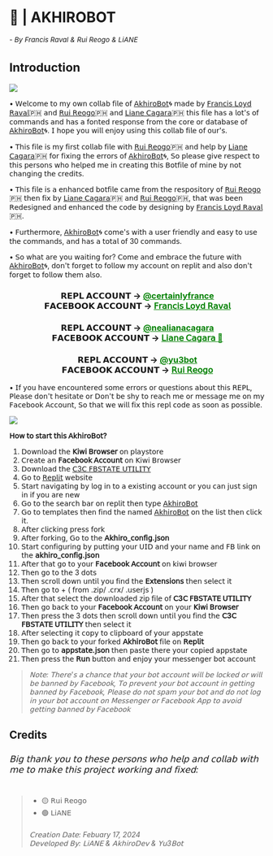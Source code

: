 <h1>🤖 | AKHIROBOT<sub><sub><sub><sub><h6>- By Francis Raval & Rui Reogo & LiANE</h6></sub></sub></sub>
Introduction</h1>

<img align="center" src="https://i.postimg.cc/J4StDcpg/lv-0-20240217160135-ezgif-com-video-to-gif-converter.gif"/>

• 𝖶𝖾𝗅𝖼𝗈𝗆𝖾 𝗍𝗈 𝗆𝗒 𝗈𝗐𝗇 𝖼𝗈𝗅𝗅𝖺𝖻 𝖿𝗂𝗅𝖾 𝗈𝖿 [𝖠𝗄𝗁𝗂𝗋𝗈𝖡𝗈𝗍](https://replit.com/@certainlyfrance/AkhiroBot)🌀 𝗆𝖺𝖽𝖾 𝖻𝗒 [𝖥𝗋𝖺𝗇𝖼𝗂𝗌 𝖫𝗈𝗒𝖽 𝖱𝖺𝗏𝖺𝗅](https://replit.com/@certainlyfrance)🇵🇭 𝖺𝗇𝖽 [𝖱𝗎𝗂 𝖱𝖾𝗈𝗀𝗈](https://replit.com/@yu3bot)🇵🇭 𝖺𝗇𝖽 [𝖫𝗂𝖺𝗇𝖾 𝖢𝖺𝗀𝖺𝗋𝖺](https://replit.com/@nealianacagara)🇵🇭 𝗍𝗁𝗂𝗌 𝖿𝗂𝗅𝖾 𝗁𝖺𝗌 𝖺 𝗅𝗈𝗍'𝗌 𝗈𝖿 𝖼𝗈𝗆𝗆𝖺𝗇𝖽𝗌 𝖺𝗇𝖽 𝗁𝖺𝗌 𝖺 𝖿𝗈𝗇𝗍𝖾𝖽 𝗋𝖾𝗌𝗉𝗈𝗇𝗌𝖾 𝖿𝗋𝗈𝗆 𝗍𝗁𝖾 𝖼𝗈𝗋𝖾 𝗈𝗋 𝖽𝖺𝗍𝖺𝖻𝖺𝗌𝖾 𝗈𝖿 [𝖠𝗄𝗁𝗂𝗋𝗈𝖡𝗈𝗍](https://replit.com/@certainlyfrance/AkhiroBot)🌀. 𝖨 𝗁𝗈𝗉𝖾 𝗒𝗈𝗎 𝗐𝗂𝗅𝗅 𝖾𝗇𝗃𝗈𝗒 𝗎𝗌𝗂𝗇𝗀 𝗍𝗁𝗂𝗌 𝖼𝗈𝗅𝗅𝖺𝖻 𝖿𝗂𝗅𝖾 𝗈𝖿 𝗈𝗎𝗋'𝗌.

• 𝖳𝗁𝗂𝗌 𝖿𝗂𝗅𝖾 𝗂𝗌 𝗆𝗒 𝖿𝗂𝗋𝗌𝗍 𝖼𝗈𝗅𝗅𝖺𝖻 𝖿𝗂𝗅𝖾 𝗐𝗂𝗍𝗁 [𝖱𝗎𝗂 𝖱𝖾𝗈𝗀𝗈](https://replit.com/@yu3bot)🇵🇭 𝖺𝗇𝖽 𝗁𝖾𝗅𝗉 𝖻𝗒 [𝖫𝗂𝖺𝗇𝖾 𝖢𝖺𝗀𝖺𝗋𝖺](https://replit.com/@nealianacagara)🇵🇭 𝖿𝗈𝗋 𝖿𝗂𝗑𝗂𝗇𝗀 𝗍𝗁𝖾 𝖾𝗋𝗋𝗈𝗋𝗌 𝗈𝖿 [𝖠𝗄𝗁𝗂𝗋𝗈𝖡𝗈𝗍](https://replit.com/@certainlyfrance/AkhiroBot)🌀, 𝖲𝗈 𝗉𝗅𝖾𝖺𝗌𝖾 𝗀𝗂𝗏𝖾 𝗋𝖾𝗌𝗉𝖾𝖼𝗍 𝗍𝗈 𝗍𝗁𝗂𝗌 𝗉𝖾𝗋𝗌𝗈𝗇𝗌 𝗐𝗁𝗈 𝗁𝖾𝗅𝗉𝖾𝖽 𝗆𝖾 𝗂𝗇 𝖼𝗋𝖾𝖺𝗍𝗂𝗇𝗀 𝗍𝗁𝗂𝗌 𝖡𝗈𝗍𝖿𝗂𝗅𝖾 𝗈𝖿 𝗆𝗂𝗇𝖾 𝖻𝗒 𝗇𝗈𝗍 𝖼𝗁𝖺𝗇𝗀𝗂𝗇𝗀 𝗍𝗁𝖾 𝖼𝗋𝖾𝖽𝗂𝗍𝗌.

• 𝖳𝗁𝗂𝗌 𝖿𝗂𝗅𝖾 𝗂𝗌 𝖺 𝖾𝗇𝗁𝖺𝗇𝖼𝖾𝖽 𝖻𝗈𝗍𝖿𝗂𝗅𝖾 𝖼𝖺𝗆𝖾 𝖿𝗋𝗈𝗆 𝗍𝗁𝖾 𝗋𝖾𝗌𝗉𝗈𝗌𝗂𝗍𝗈𝗋𝗒 𝗈𝖿 [𝖱𝗎𝗂 𝖱𝖾𝗈𝗀𝗈](https://replit.com/@yu3bot)🇵🇭 𝗍𝗁𝖾𝗇 𝖿𝗂𝗑 𝖻𝗒 [𝖫𝗂𝖺𝗇𝖾 𝖢𝖺𝗀𝖺𝗋𝖺](https://replit.com/@nealianacagara)🇵🇭 𝖺𝗇𝖽 [𝖱𝗎𝗂 𝖱𝖾𝗈𝗀𝗈](https://replit.com/@yu3bot)🇵🇭, 𝗍𝗁𝖺𝗍 𝗐𝖺𝗌 𝖻𝖾𝖾𝗇 𝖱𝖾𝖽𝖾𝗌𝗂𝗀𝗇𝖾𝖽 𝖺𝗇𝖽 𝖾𝗇𝗁𝖺𝗇𝖼𝖾𝖽 𝗍𝗁𝖾 𝖼𝗈𝖽𝖾 𝖻𝗒 𝖽𝖾𝗌𝗂𝗀𝗇𝗂𝗇𝗀 𝖻𝗒 [𝖥𝗋𝖺𝗇𝖼𝗂𝗌 𝖫𝗈𝗒𝖽 𝖱𝖺𝗏𝖺𝗅](https://replit.com/@certainlyfrancis)🇵🇭.

• 𝖥𝗎𝗋𝗍𝗁𝖾𝗋𝗆𝗈𝗋𝖾, [𝖠𝗄𝗁𝗂𝗋𝗈𝖡𝗈𝗍](https://replit.com/@certainlyfrance/AkhiroBot)🌀 𝖼𝗈𝗆𝖾'𝗌 𝗐𝗂𝗍𝗁 𝖺 𝗎𝗌𝖾𝗋 𝖿𝗋𝗂𝖾𝗇𝖽𝗅𝗒 𝖺𝗇𝖽 𝖾𝖺𝗌𝗒 𝗍𝗈 𝗎𝗌𝖾 𝗍𝗁𝖾 𝖼𝗈𝗆𝗆𝖺𝗇𝖽𝗌, 𝖺𝗇𝖽 𝗁𝖺𝗌 𝖺 𝗍𝗈𝗍𝖺𝗅 𝗈𝖿 30 𝖼𝗈𝗆𝗆𝖺𝗇𝖽𝗌.

• 𝖲𝗈 𝗐𝗁𝖺𝗍 𝖺𝗋𝖾 𝗒𝗈𝗎 𝗐𝖺𝗂𝗍𝗂𝗇𝗀 𝖿𝗈𝗋? 𝖢𝗈𝗆𝖾 𝖺𝗇𝖽 𝖾𝗆𝖻𝗋𝖺𝖼𝖾 𝗍𝗁𝖾 𝖿𝗎𝗍𝗎𝗋𝖾 𝗐𝗂𝗍𝗁 [𝖠𝗄𝗁𝗂𝗋𝗈𝖡𝗈𝗍](https://replit.com/@certainlyfrance/AkhiroBot)🌀, 𝖽𝗈𝗇'𝗍 𝖿𝗈𝗋𝗀𝖾𝗍 𝗍𝗈 𝖿𝗈𝗅𝗅𝗈𝗐 𝗆𝗒 𝖺𝖼𝖼𝗈𝗎𝗇𝗍 𝗈𝗇 𝗋𝖾𝗉𝗅𝗂𝗍 𝖺𝗇𝖽 𝖺𝗅𝗌𝗈 𝖽𝗈𝗇'𝗍 𝖿𝗈𝗋𝗀𝖾𝗍 𝗍𝗈 𝖿𝗈𝗅𝗅𝗈𝗐 𝗍𝗁𝖾𝗆 𝖺𝗅𝗌𝗈.

<div align="center">
      <h3>𝗥𝗘𝗣𝗟 𝗔𝗖𝗖𝗢𝗨𝗡𝗧 ->
      <a href="https://replit.com/@certainlyfrance" style="color: green;">@certainlyfrance</a>
        <br>
  𝗙𝗔𝗖𝗘𝗕𝗢𝗢𝗞 𝗔𝗖𝗖𝗢𝗨𝗡𝗧 ->
  <a href="https://www.facebook.com/61554222594723" style="color: green;">𝖥𝗋𝖺𝗇𝖼𝗂𝗌 𝖫𝗈𝗒𝖽 𝖱𝖺𝗏𝖺𝗅 </a></h3></div>

<div align="center">
    <h3>𝗥𝗘𝗣𝗟 𝗔𝗖𝗖𝗢𝗨𝗡𝗧 ->
    <a href="https://replit.com/@nealianacagara" style="color: green;">@nealianacagara</a>
      <br>
𝗙𝗔𝗖𝗘𝗕𝗢𝗢𝗞 𝗔𝗖𝗖𝗢𝗨𝗡𝗧 ->
<a href="https://www.facebook.com/nealiana.kaye.cagara" style="color: green;">𝖫𝗂𝖺𝗇𝖾 𝖢𝖺𝗀𝖺𝗋𝖺 🎀</a></h3></div>

<div align="center">
    <h3>𝗥𝗘𝗣𝗟 𝗔𝗖𝗖𝗢𝗨𝗡𝗧 ->
    <a href="https://replit.com/@yu3bot" style="color: green;">@yu3bot</a>
      <br>
𝗙𝗔𝗖𝗘𝗕𝗢𝗢𝗞 𝗔𝗖𝗖𝗢𝗨𝗡𝗧 ->
<a href="https://www.facebook.com/ruinaigel.reogo.5" style="color: green;">𝖱𝗎𝗂 𝖱𝖾𝗈𝗀𝗈</a></h3></div>

• 𝖨𝖿 𝗒𝗈𝗎 𝗁𝖺𝗏𝖾 𝖾𝗇𝖼𝗈𝗎𝗇𝗍𝖾𝗋𝖾𝖽 𝗌𝗈𝗆𝖾 𝖾𝗋𝗋𝗈𝗋𝗌 𝗈𝗋 𝗊𝗎𝖾𝗌𝗍𝗂𝗈𝗇𝗌 𝖺𝖻𝗈𝗎𝗍 𝗍𝗁𝗂𝗌 𝖱𝖤𝖯𝖫, 𝖯𝗅𝖾𝖺𝗌𝖾 𝖽𝗈𝗇'𝗍 𝗁𝖾𝗌𝗂𝗍𝖺𝗍𝖾 𝗈𝗋 𝖣𝗈𝗇'𝗍 𝖻𝖾 𝗌𝗁𝗒 𝗍𝗈 𝗋𝖾𝖺𝖼𝗁 𝗆𝖾 𝗈𝗋 𝗆𝖾𝗌𝗌𝖺𝗀𝖾 𝗆𝖾 𝗈𝗇 𝗆𝗒 𝖥𝖺𝖼𝖾𝖻𝗈𝗈𝗄 𝖠𝖼𝖼𝗈𝗎𝗇𝗍, 𝖲𝗈 𝗍𝗁𝖺𝗍 𝗐𝖾 𝗐𝗂𝗅𝗅 𝖿𝗂𝗑 𝗍𝗁𝗂𝗌 𝗋𝖾𝗉𝗅 𝖼𝗈𝖽𝖾 𝖺𝗌 𝗌𝗈𝗈𝗇 𝖺𝗌 𝗉𝗈𝗌𝗌𝗂𝖻𝗅𝖾.

<img align="center" src="https://i.postimg.cc/44B5yKFR/Screenshot-20231222-205143.png"/>

**𝖧𝗈𝗐 𝗍𝗈 𝗌𝗍𝖺𝗋𝗍 𝗍𝗁𝗂𝗌 𝖠𝗄𝗁𝗂𝗋𝗈𝖡𝗈𝗍?**

1. 𝖣𝗈𝗐𝗇𝗅𝗈𝖺𝖽 𝗍𝗁𝖾 **𝖪𝗂𝗐𝗂 𝖡𝗋𝗈𝗐𝗌𝖾𝗋** 𝗈𝗇 𝗉𝗅𝖺𝗒𝗌𝗍𝗈𝗋𝖾
2. 𝖢𝗋𝖾𝖺𝗍𝖾 𝖺𝗇 **𝖥𝖺𝖼𝖾𝖻𝗈𝗈𝗄 𝖠𝖼𝖼𝗈𝗎𝗇𝗍** 𝗈𝗇 𝖪𝗂𝗐𝗂 𝖡𝗋𝗈𝗐𝗌𝖾𝗋
3. 𝖣𝗈𝗐𝗇𝗅𝗈𝖺𝖽 𝗍𝗁𝖾 [𝖢3𝖢 𝖥𝖡𝖲𝖳𝖠𝖳𝖤 𝖴𝖳𝖨𝖫𝖨𝖳𝖸](https://github.com/c3cbot/c3c-fbstate/archive/refs/tags/1.4.zip?fbclid=IwAR1lDyEme-_LjO-SwxLFFTZKqHnD9u-SyhstBY8oYBMjc-jGQKdW7WRVd_E)
4. 𝖦𝗈 𝗍𝗈 [𝖱𝖾𝗉𝗅𝗂𝗍](https://replit.com/) 𝗐𝖾𝖻𝗌𝗂𝗍𝖾
5. 𝖲𝗍𝖺𝗋𝗍 𝗇𝖺𝗏𝗂𝗀𝖺𝗍𝗂𝗇𝗀 𝖻𝗒 𝗅𝗈𝗀 𝗂𝗇 𝗍𝗈 𝖺 𝖾𝗑𝗂𝗌𝗍𝗂𝗇𝗀 𝖺𝖼𝖼𝗈𝗎𝗇𝗍 𝗈𝗋 𝗒𝗈𝗎 𝖼𝖺𝗇 𝗃𝗎𝗌𝗍 𝗌𝗂𝗀𝗇 𝗂𝗇 𝗂𝖿 𝗒𝗈𝗎 𝖺𝗋𝖾 𝗇𝖾𝗐
6. 𝖦𝗈 𝗍𝗈 𝗍𝗁𝖾 𝗌𝖾𝖺𝗋𝖼𝗁 𝖻𝖺𝗋 𝗈𝗇 𝗋𝖾𝗉𝗅𝗂𝗍 𝗍𝗁𝖾𝗇 𝗍𝗒𝗉𝖾 [𝖠𝗄𝗁𝗂𝗋𝗈𝖡𝗈𝗍](https://replit.com/@certainlyfrance/AkhiroBot)
7. 𝖦𝗈 𝗍𝗈 𝗍𝖾𝗆𝗉𝗅𝖺𝗍𝖾𝗌 𝗍𝗁𝖾𝗇 𝖿𝗂𝗇𝖽 𝗍𝗁𝖾 𝗇𝖺𝗆𝖾𝖽 [𝖠𝗄𝗁𝗂𝗋𝗈𝖡𝗈𝗍](https://replit.com/@certainlyfrance/AkhiroBot) 𝗈𝗇 𝗍𝗁𝖾 𝗅𝗂𝗌𝗍 𝗍𝗁𝖾𝗇 𝖼𝗅𝗂𝖼𝗄 𝗂𝗍.
8. 𝖠𝖿𝗍𝖾𝗋 𝖼𝗅𝗂𝖼𝗄𝗂𝗇𝗀 𝗉𝗋𝖾𝗌𝗌 𝖿𝗈𝗋𝗄
9. 𝖠𝖿𝗍𝖾𝗋 𝖿𝗈𝗋𝗄𝗂𝗇𝗀, 𝖦𝗈 𝗍𝗈 𝗍𝗁𝖾 **𝖠𝗄𝗁𝗂𝗋𝗈_𝖼𝗈𝗇𝖿𝗂𝗀.𝗃𝗌𝗈𝗇**
10. 𝖲𝗍𝖺𝗋𝗍 𝖼𝗈𝗇𝖿𝗂𝗀𝗎𝗋𝗂𝗇𝗀 𝖻𝗒 𝗉𝗎𝗍𝗍𝗂𝗇𝗀 𝗒𝗈𝗎𝗋 𝖴𝖨𝖣 𝖺𝗇𝖽 𝗒𝗈𝗎𝗋 𝗇𝖺𝗆𝖾 𝖺𝗇𝖽 𝖥𝖡 𝗅𝗂𝗇𝗄 𝗈𝗇 𝗍𝗁𝖾 **𝖺𝗄𝗁𝗂𝗋𝗈_𝖼𝗈𝗇𝖿𝗂𝗀.𝗃𝗌𝗈𝗇**
11. 𝖠𝖿𝗍𝖾𝗋 𝗍𝗁𝖺𝗍 𝗀𝗈 𝗍𝗈 𝗒𝗈𝗎𝗋 **𝖥𝖺𝖼𝖾𝖻𝗈𝗈𝗄 𝖠𝖼𝖼𝗈𝗎𝗇𝗍** 𝗈𝗇 𝗄𝗂𝗐𝗂 𝖻𝗋𝗈𝗐𝗌𝖾𝗋
12. 𝖳𝗁𝖾𝗇 𝗀𝗈 𝗍𝗈 𝗍𝗁𝖾 3 𝖽𝗈𝗍𝗌
13. 𝖳𝗁𝖾𝗇 𝗌𝖼𝗋𝗈𝗅𝗅 𝖽𝗈𝗐𝗇 𝗎𝗇𝗍𝗂𝗅 𝗒𝗈𝗎 𝖿𝗂𝗇𝖽 𝗍𝗁𝖾 **𝖤𝗑𝗍𝖾𝗇𝗌𝗂𝗈𝗇𝗌** 𝗍𝗁𝖾𝗇 𝗌𝖾𝗅𝖾𝖼𝗍 𝗂𝗍
14. 𝖳𝗁𝖾𝗇 𝗀𝗈 𝗍𝗈 + ( 𝖿𝗋𝗈𝗆 .𝗓𝗂𝗉/ .𝖼𝗋𝗑/ .𝗎𝗌𝖾𝗋𝗃𝗌 )
15. 𝖠𝖿𝗍𝖾𝗋 𝗍𝗁𝖺𝗍 𝗌𝖾𝗅𝖾𝖼𝗍 𝗍𝗁𝖾 𝖽𝗈𝗐𝗇𝗅𝗈𝖺𝖽𝖾𝖽 𝗓𝗂𝗉 𝖿𝗂𝗅𝖾 𝗈𝖿 **𝖢3𝖢 𝖥𝖡𝖲𝖳𝖠𝖳𝖤 𝖴𝖳𝖨𝖫𝖨𝖳𝖸**
16. 𝖳𝗁𝖾𝗇 𝗀𝗈 𝖻𝖺𝖼𝗄 𝗍𝗈 𝗒𝗈𝗎𝗋 **𝖥𝖺𝖼𝖾𝖻𝗈𝗈𝗄 𝖠𝖼𝖼𝗈𝗎𝗇𝗍** 𝗈𝗇 𝗒𝗈𝗎𝗋 **𝖪𝗂𝗐𝗂 𝖡𝗋𝗈𝗐𝗌𝖾𝗋**
17. 𝖳𝗁𝖾𝗇 𝗉𝗋𝖾𝗌𝗌 𝗍𝗁𝖾 3 𝖽𝗈𝗍𝗌 𝗍𝗁𝖾𝗇 𝗌𝖼𝗋𝗈𝗅𝗅 𝖽𝗈𝗐𝗇 𝗎𝗇𝗍𝗂𝗅 𝗒𝗈𝗎 𝖿𝗂𝗇𝖽 𝗍𝗁𝖾 **𝖢3𝖢 𝖥𝖡𝖲𝖳𝖠𝖳𝖤 𝖴𝖳𝖨𝖫𝖨𝖳𝖸** 𝗍𝗁𝖾𝗇 𝗌𝖾𝗅𝖾𝖼𝗍 𝗂𝗍
18. 𝖠𝖿𝗍𝖾𝗋 𝗌𝖾𝗅𝖾𝖼𝗍𝗂𝗇𝗀 𝗂𝗍 𝖼𝗈𝗉𝗒 𝗍𝗈 𝖼𝗅𝗂𝗉𝖻𝗈𝖺𝗋𝖽 𝗈𝖿 𝗒𝗈𝗎𝗋 𝖺𝗉𝗉𝗌𝗍𝖺𝗍𝖾
19. 𝖳𝗁𝖾𝗇 𝗀𝗈 𝖻𝖺𝖼𝗄 𝗍𝗈 𝗒𝗈𝗎𝗋 𝖿𝗈𝗋𝗄𝖾𝖽 **𝖠𝗄𝗁𝗂𝗋𝗈𝖡𝗈𝗍** 𝖿𝗂𝗅𝖾 𝗈𝗇 **𝖱𝖾𝗉𝗅𝗂𝗍**
20. 𝖳𝗁𝖾𝗇 𝗀𝗈 𝗍𝗈 **𝖺𝗉𝗉𝗌𝗍𝖺𝗍𝖾.𝗃𝗌𝗈𝗇** 𝗍𝗁𝖾𝗇 𝗉𝖺𝗌𝗍𝖾 𝗍𝗁𝖾𝗋𝖾 𝗒𝗈𝗎𝗋 𝖼𝗈𝗉𝗂𝖾𝖽 𝖺𝗉𝗉𝗌𝗍𝖺𝗍𝖾
21. 𝖳𝗁𝖾𝗇 𝗉𝗋𝖾𝗌𝗌 𝗍𝗁𝖾 **𝖱𝗎𝗇** 𝖻𝗎𝗍𝗍𝗈𝗇 𝖺𝗇𝖽 𝖾𝗇𝗃𝗈𝗒 𝗒𝗈𝗎𝗋 𝗆𝖾𝗌𝗌𝖾𝗇𝗀𝖾𝗋 𝖻𝗈𝗍 𝖺𝖼𝖼𝗈𝗎𝗇𝗍

>*𝖭𝗈𝗍𝖾: 𝖳𝗁𝖾𝗋𝖾'𝗌 𝖺 𝖼𝗁𝖺𝗇𝖼𝖾 𝗍𝗁𝖺𝗍 𝗒𝗈𝗎𝗋 𝖻𝗈𝗍 𝖺𝖼𝖼𝗈𝗎𝗇𝗍 𝗐𝗂𝗅𝗅 𝖻𝖾 𝗅𝗈𝖼𝗄𝖾𝖽 𝗈𝗋 𝗐𝗂𝗅𝗅 𝖻𝖾 𝖻𝖺𝗇𝗇𝖾𝖽 𝖻𝗒 𝖥𝖺𝖼𝖾𝖻𝗈𝗈𝗄, 𝖳𝗈 𝗉𝗋𝖾𝗏𝖾𝗇𝗍 𝗒𝗈𝗎𝗋 𝖻𝗈𝗍 𝖺𝖼𝖼𝗈𝗎𝗇𝗍 𝗂𝗇 𝗀𝖾𝗍𝗍𝗂𝗇𝗀 𝖻𝖺𝗇𝗇𝖾𝖽 𝖻𝗒 𝖥𝖺𝖼𝖾𝖻𝗈𝗈𝗄, 𝖯𝗅𝖾𝖺𝗌𝖾 𝖽𝗈 𝗇𝗈𝗍 𝗌𝗉𝖺𝗆 𝗒𝗈𝗎𝗋 𝖻𝗈𝗍 𝖺𝗇𝖽 𝖽𝗈 𝗇𝗈𝗍 𝗅𝗈𝗀 𝗂𝗇 𝗒𝗈𝗎𝗋 𝖻𝗈𝗍 𝖺𝖼𝖼𝗈𝗎𝗇𝗍 𝗈𝗇 𝖬𝖾𝗌𝗌𝖾𝗇𝗀𝖾𝗋 𝗈𝗋 𝖥𝖺𝖼𝖾𝖻𝗈𝗈𝗄 𝖠𝗉𝗉 𝗍𝗈 𝖺𝗏𝗈𝗂𝖽 𝗀𝖾𝗍𝗍𝗂𝗇𝗀 𝖻𝖺𝗇𝗇𝖾𝖽 𝖻𝗒 𝖥𝖺𝖼𝖾𝖻𝗈𝗈𝗄*

<h2>Credits<sub><h6>𝖡𝗂𝗀 𝗍𝗁𝖺𝗇𝗄 𝗒𝗈𝗎 𝗍𝗈 𝗍𝗁𝖾𝗌𝖾 𝗉𝖾𝗋𝗌𝗈𝗇𝗌 𝗐𝗁𝗈 𝗁𝖾𝗅𝗉 𝖺𝗇𝖽 𝖼𝗈𝗅𝗅𝖺𝖻 𝗐𝗂𝗍𝗁 𝗆𝖾 𝗍𝗈 𝗆𝖺𝗄𝖾 𝗍𝗁𝗂𝗌 𝗉𝗋𝗈𝗃𝖾𝖼𝗍 𝗐𝗈𝗋𝗄𝗂𝗇𝗀 𝖺𝗇𝖽 𝖿𝗂𝗑𝖾𝖽:</h6></sub></h2>

> - 🟡 𝖱𝗎𝗂 𝖱𝖾𝗈𝗀𝗈
> - 🟢 𝖫𝗂𝖠𝖭𝖤
> <h6>𝖢𝗋𝖾𝖺𝗍𝗂𝗈𝗇 𝖣𝖺𝗍𝖾: Febuary 17, 2024<br>𝖣𝖾𝗏𝖾𝗅𝗈𝗉𝖾𝖽 𝖡𝗒: 𝖫𝗂𝖠𝖭𝖤 & 𝖠𝗄𝗁𝗂𝗋𝗈𝖣𝖾𝗏 & 𝖸𝗎3𝖡𝗈𝗍</h6>


